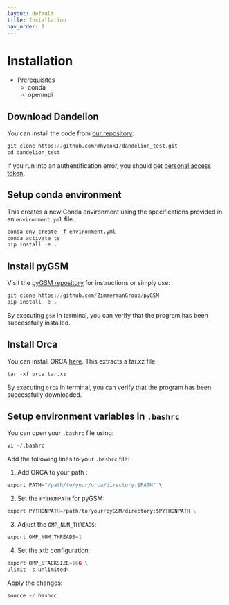 ```yaml
---
layout: default
title: Installation
nav_order: 1
---
```


# Installation
- Prerequisites
  - conda
  - openmpi

## Download Dandelion

You can install the code from [our repository](https://github.com/mhyeok1/dandelion_test):

```python
git clone https://github.com/mhyeok1/dandelion_test.git
cd dandelion_test
```
If you run into an authentification error, you should get [personal access token](https://docs.github.com/en/authentication/keeping-your-account-and-data-secure/managing-your-personal-access-tokens#creating-a-personal-access-token-classic).

## Setup conda environment

This creates a new Conda environment using the specifications provided in an `environment.yml` file.

```python
conda env create -f environment.yml
conda activate ts
pip install -e .
```

## Install pyGSM

Visit the [pyGSM repository](https://github.com/ZimmermanGroup/pyGSM) for instructions or simply use:

```python
git clone https://github.com/ZimmermanGroup/pyGSM
pip install -e .
```
By executing `gsm` in terminal, you can verify that the program has been successfully installed.

## Install Orca

You can install ORCA [here](https://orcaforum.kofo.mpg.de/app.php/portal).
This extracts a tar.xz file.

```python
tar -xf orca.tar.xz
```
By executing `orca` in terminal, you can verify that the program has been successfully downloaded.

## Setup environment variables in `.bashrc`

You can open your `.bashrc` file using:
```python
vi ~/.bashrc
```

Add the following lines to your `.bashrc` file:

1. Add ORCA to your path :
```python
export PATH="/path/to/your/orca/directory:$PATH" \
```

2. Set the `PYTHONPATH` for pyGSM:
```python
export PYTHONPATH=/path/to/your/pyGSM/directory:$PYTHONPATH \
```

3. Adjust the `OMP_NUM_THREADS`:
```python
export OMP_NUM_THREADS=1
```

4. Set the xtb configuration:
```python
export OMP_STACKSIZE=16G \
ulimit -s unlimited\
```

Apply the changes:
```python
source ~/.bashrc
``` 
